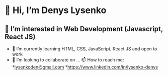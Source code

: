 # 👋 Hi, I’m Denys Lysenko
## 👀 I’m interested in Web Development (Javascript, React JS)
- 🌱 I’m currently learning HTML, CSS, JavaScript, React JS and open to work
- 💞️ I’m looking to collaborate on ...
 📫 How to reach me:
*lysenkoden@gmail.com
*https://www.linkedin.com/in/lysenko-denys

<!---
LysenkoDenys/LysenkoDenys is a ✨ special ✨ repository because its `README.md` (this file) appears on your GitHub profile.
You can click the Preview link to take a look at your changes.
--->
